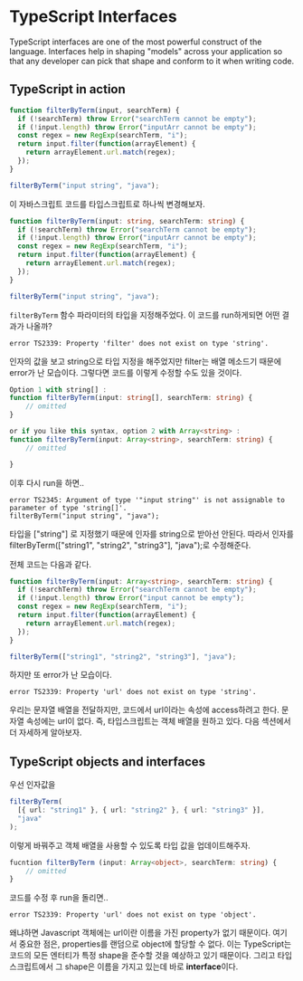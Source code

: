 # TypeScript Interfaces
TypeScript interfaces are one of the most powerful construct of the language. Interfaces help in shaping "models" across your application so that any developer can pick that shape and conform to it when writing code.


## TypeScript in action
```js
function filterByTerm(input, searchTerm) {
  if (!searchTerm) throw Error("searchTerm cannot be empty");
  if (!input.length) throw Error("inputArr cannot be empty");
  const regex = new RegExp(searchTerm, "i");
  return input.filter(function(arrayElement) {
    return arrayElement.url.match(regex);
  });
}

filterByTerm("input string", "java");
```

이 자바스크립트 코드를 타입스크립트로 하나씩 변경해보자.


```ts
function filterByTerm(input: string, searchTerm: string) {
  if (!searchTerm) throw Error("searchTerm cannot be empty");
  if (!input.length) throw Error("inputArr cannot be empty");
  const regex = new RegExp(searchTerm, "i");
  return input.filter(function(arrayElement) {
    return arrayElement.url.match(regex);
  });
}

filterByTerm("input string", "java");
```

`filterByTerm` 함수 파라미터의 타입을 지정해주었다.
이 코드를 run하게되면 어떤 결과가 나올까?

```
error TS2339: Property 'filter' does not exist on type 'string'.
```

인자의 값을 보고 string으로 타입 지정을 해주었지만 filter는 배열 메소드기 때문에 error가 난 모습이다.
그렇다면 코드를 이렇게 수정할 수도 있을 것이다.
```ts
Option 1 with string[] :
function filterByTerm(input: string[], searchTerm: string) {
    // omitted
}

or if you like this syntax, option 2 with Array<string> :
function filterByTerm(input: Array<string>, searchTerm: string) {
    // omitted

}
```

이후 다시 run을 하면..
```
error TS2345: Argument of type '"input string"' is not assignable to parameter of type 'string[]'.
filterByTerm("input string", "java");
```

타입을 ["string"] 로 지정했기 때문에 인자를 string으로 받아선 안된다. 
따라서 인자를 filterByTerm(["string1", "string2", "string3"], "java");로 수정해준다.

전체 코드는 다음과 같다.
```ts
function filterByTerm(input: Array<string>, searchTerm: string) {
  if (!searchTerm) throw Error("searchTerm cannot be empty");
  if (!input.length) throw Error("input cannot be empty");
  const regex = new RegExp(searchTerm, "i");
  return input.filter(function(arrayElement) {
    return arrayElement.url.match(regex);
  });
}

filterByTerm(["string1", "string2", "string3"], "java");
```

하지만 또 error가 난 모습이다.
```
error TS2339: Property 'url' does not exist on type 'string'.
```

우리는 문자열 배열을 전달하지만, 코드에서 url이라는 속성에 access하려고 한다. 
문자열 속성에는 url이 없다. 즉, 타입스크립트는 객체 배열을 원하고 있다.
다음 섹션에서 더 자세하게 알아보자.

## TypeScript objects and interfaces

우선 인자값을 
```ts
filterByTerm(
  [{ url: "string1" }, { url: "string2" }, { url: "string3" }],
  "java"
);
```
이렇게 바꿔주고 객체 배열을 사용할 수 있도록 타입 값을 업데이트해주자.

```ts
fucntion filterByTerm (input: Array<object>, searchTerm: string) {
    // omitted
}
```
코드를 수정 후 run을 돌리면..

```
error TS2339: Property 'url' does not exist on type 'object'.
```
왜냐하면 Javascript 객체에는 url이란 이름을 가진 property가 없기 때문이다.
여기서 중요한 점은, properties를 랜덤으로 object에 할당할 수 없다. 이는 TypeScript는 코드의 모든 엔터티가 특정 shape을 준수할 것을 예상하고 있기 때문이다. 그리고 타입스크립트에서 그 shape은 이름을 가지고 있는데 바로 **interface**이다.


